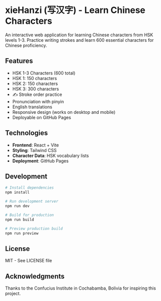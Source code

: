 # xieHanzi (写汉字) - Learn Chinese Characters

An interactive web application for learning Chinese characters from HSK levels 1-3. Practice writing strokes and learn 600 essential characters for Chinese proficiency.

## Features

-  HSK 1-3 Characters (600 total)
  - HSK 1: 150 characters
  - HSK 2: 150 characters  
  - HSK 3: 300 characters
- ✍ Stroke order practice
-  Pronunciation with pinyin
-  English translations
-  Responsive design (works on desktop and mobile)
-  Deployable on GitHub Pages

## Technologies

- **Frontend**: React + Vite
- **Styling**: Tailwind CSS
- **Character Data**: HSK vocabulary lists
- **Deployment**: GitHub Pages

## Development

```bash
# Install dependencies
npm install

# Run development server
npm run dev

# Build for production
npm run build

# Preview production build
npm run preview
```

## License

MIT - See LICENSE file

## Acknowledgments

Thanks to the Confucius Institute in Cochabamba, Bolivia for inspiring this project.
